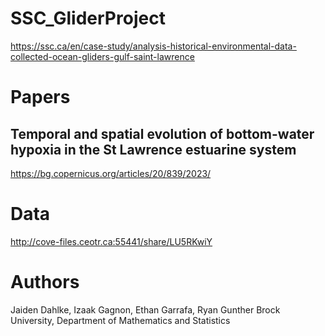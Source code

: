 # SSC_GliderProject
https://ssc.ca/en/case-study/analysis-historical-environmental-data-collected-ocean-gliders-gulf-saint-lawrence



# Papers 
## Temporal and spatial evolution of bottom-water hypoxia in the St Lawrence estuarine system
https://bg.copernicus.org/articles/20/839/2023/

# Data
http://cove-files.ceotr.ca:55441/share/LU5RKwiY

# Authors
Jaiden Dahlke, Izaak Gagnon, Ethan Garrafa, Ryan Gunther
Brock University, Department of Mathematics and Statistics













